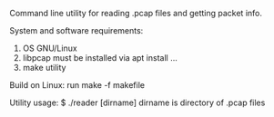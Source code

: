  Command line utility for reading .pcap 
 files and getting packet info.

System and software requirements:
1) OS GNU/Linux
2) libpcap must be installed via apt install ...
3) make utility 

Build on Linux:
run make -f makefile 

Utility usage:
$ ./reader [dirname]
dirname is directory of .pcap files


